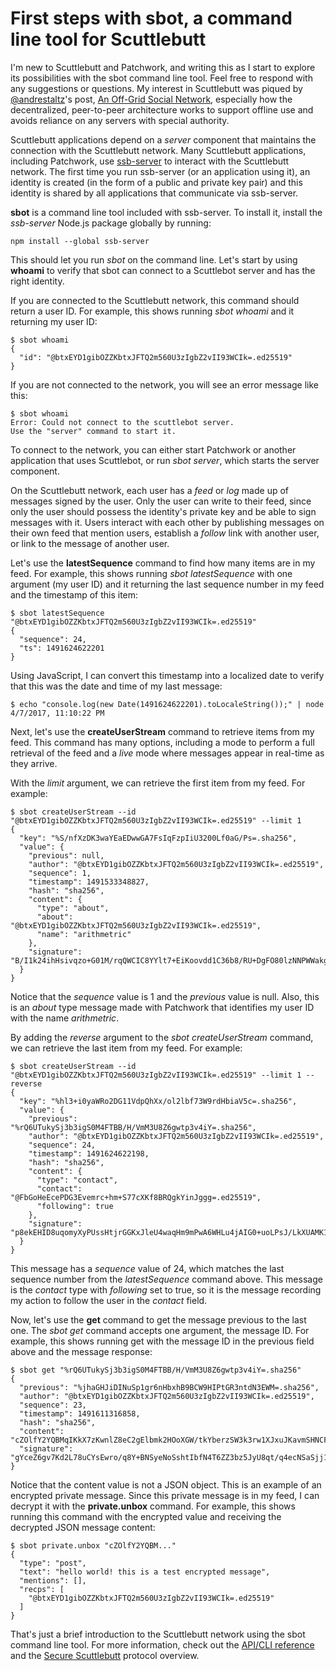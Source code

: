 # First steps with sbot, a command line tool for Scuttlebutt

I'm new to Scuttlebutt and Patchwork, and writing this as I start to explore its possibilities with the sbot command line tool. Feel free to respond with any suggestions or questions. My interest in Scuttlebutt was piqued by [@andrestaltz](@QlCTpvY7p9ty2yOFrv1WU1AE88aoQc4Y7wYal7PFc+w=.ed25519)'s post, [An Off-Grid Social Network](https://staltz.com/an-off-grid-social-network.html), especially how the decentralized, peer-to-peer architecture works to support offline use and avoids reliance on any servers with special authority.

Scuttlebutt applications depend on a *server* component that maintains the connection with the Scuttlebutt network. Many Scuttlebutt applications, including Patchwork, use [ssb-server](https://github.com/ssbc/ssb-server) to interact with the Scuttlebutt network. The first time you run ssb-server (or an application using it), an identity is created (in the form of a public and private key pair) and this identity is shared by all applications that communicate via ssb-server.

**sbot** is a command line tool included with ssb-server. To install it, install the *ssb-server* Node.js package globally by running:

```
npm install --global ssb-server
```

This should let you run *sbot* on the command line. Let's start by using **whoami** to verify that sbot can connect to a Scuttlebot server and has the right identity.

If you are connected to the Scuttlebutt network, this command should return a user ID. For example, this shows running *sbot whoami* and it returning my user ID:

```
$ sbot whoami
{
  "id": "@btxEYD1gibOZZKbtxJFTQ2m560U3zIgbZ2vII93WCIk=.ed25519"
}
```

If you are not connected to the network, you will see an error message like this:

```
$ sbot whoami
Error: Could not connect to the scuttlebot server.
Use the "server" command to start it.
```

To connect to the network, you can either start Patchwork or another application that uses Scuttlebot, or run *sbot server*, which starts the server component.

On the Scuttlebutt network, each user has a *feed* or *log* made up of messages signed by the user. Only the user can write to their feed, since only the user should possess the identity's private key and be able to sign messages with it. Users interact with each other by publishing messages on their own feed that mention users, establish a *follow* link with another user, or link to the message of another user.

Let's use the **latestSequence** command to find how many items are in my feed. For example, this shows running *sbot latestSequence* with one argument (my user ID) and it returning the last sequence number in my feed and the timestamp of this item:

```
$ sbot latestSequence "@btxEYD1gibOZZKbtxJFTQ2m560U3zIgbZ2vII93WCIk=.ed25519"
{
  "sequence": 24,
  "ts": 1491624622201
}
```

Using JavaScript, I can convert this timestamp into a localized date to verify that this was the date and time of my last message:

```
$ echo "console.log(new Date(1491624622201).toLocaleString());" | node
4/7/2017, 11:10:22 PM
```

Next, let's use the **createUserStream** command to retrieve items from my feed. This command has many options, including a mode to perform a full retrieval of the feed and a *live* mode where messages appear in real-time as they arrive.

With the *limit* argument, we can retrieve the first item from my feed. For example:

```
$ sbot createUserStream --id "@btxEYD1gibOZZKbtxJFTQ2m560U3zIgbZ2vII93WCIk=.ed25519" --limit 1
{
  "key": "%S/nfXzDK3waYEaEDwwGA7FsIqFzpIiU3200Lf0aG/Ps=.sha256",
  "value": {
    "previous": null,
    "author": "@btxEYD1gibOZZKbtxJFTQ2m560U3zIgbZ2vII93WCIk=.ed25519",
    "sequence": 1,
    "timestamp": 1491533348827,
    "hash": "sha256",
    "content": {
      "type": "about",
      "about": "@btxEYD1gibOZZKbtxJFTQ2m560U3zIgbZ2vII93WCIk=.ed25519",
      "name": "arithmetric"
    },
    "signature": "B/I1k24ihHsivqzo+G01M/rqQWCIC8YYlt7+EiKoovdd1C36b8/RU+DgFO80lzNNPWWakgh9K+vY2hdslelMAQ==.sig.ed25519"
  }
}
```

Notice that the *sequence* value is 1 and the *previous* value is null. Also, this is an *about* type message made with Patchwork that identifies my user ID with the name *arithmetric*.

By adding the *reverse* argument to the *sbot createUserStream* command, we can retrieve the last item from my feed. For example:

```
$ sbot createUserStream --id "@btxEYD1gibOZZKbtxJFTQ2m560U3zIgbZ2vII93WCIk=.ed25519" --limit 1 --reverse
{
  "key": "%hl3+i0yaWRo2DG11VdpQhXx/ol2lbf73W9rdHbiaV5c=.sha256",
  "value": {
    "previous": "%rQ6UTukySj3b3igS0M4FTBB/H/VmM3U8Z6gwtp3v4iY=.sha256",
    "author": "@btxEYD1gibOZZKbtxJFTQ2m560U3zIgbZ2vII93WCIk=.ed25519",
    "sequence": 24,
    "timestamp": 1491624622198,
    "hash": "sha256",
    "content": {
      "type": "contact",
      "contact": "@FbGoHeEcePDG3Evemrc+hm+S77cXKf8BRQgkYinJggg=.ed25519",
      "following": true
    },
    "signature": "p8ekEHID8uqomyXyPUssHtjrGGKxJleU4waqHm9mPwA6WHLu4jAIG0+uoLPsJ/LkXUAMK1Jub9qC33ib6btpCQ==.sig.ed25519"
  }
}
```

This message has a *sequence* value of 24, which matches the last sequence number from the *latestSequence* command above. This message is the *contact* type with *following* set to true, so it is the message recording my action to follow the user in the *contact* field.

Now, let's use the **get** command to get the message previous to the last one. The *sbot get* command accepts one argument, the message ID. For example, this shows running get with the message ID in the previous field above and the message response:

```
$ sbot get "%rQ6UTukySj3b3igS0M4FTBB/H/VmM3U8Z6gwtp3v4iY=.sha256"
{
  "previous": "%jhaGHJiDINuSp1gr6nHbxhB9BCW9HIPtGR3ntdN3EWM=.sha256",
  "author": "@btxEYD1gibOZZKbtxJFTQ2m560U3zIgbZ2vII93WCIk=.ed25519",
  "sequence": 23,
  "timestamp": 1491611316858,
  "hash": "sha256",
  "content": "cZOlfY2YQBMqIKkX7zKwnlZ8eC2gElbmk2HOoXGW/tkYberzSW3k3rw1XJxuJKavmSHNCF9e4hWVCueIFa2ibFOxxkuEy13rYk1YGmWj4xgxx1Vv4hUuLIsdeRM50XH+7OTkAejkc2pu+4NYXZDbmuINX8djUrddjwq3VDUbk...",
  "signature": "gYceZ6gv7Kd2L78uCYsEwro/q8Y+BNSyeNoSshtIbfN4T6ZZ3bz5JyU8qt/q4ecNSaSjj1pxaGM+UQ9NOsdQDQ==.sig.ed25519"
}
```

Notice that the content value is not a JSON object. This is an example of an encrypted private message. Since this private message is in my feed, I can decrypt it with the **private.unbox** command. For example, this shows running this command with the encrypted value and receiving the decrypted JSON message content:

```
$ sbot private.unbox "cZOlfY2YQBM..."
{
  "type": "post",
  "text": "hello world! this is a test encrypted message",
  "mentions": [],
  "recps": [
    "@btxEYD1gibOZZKbtxJFTQ2m560U3zIgbZ2vII93WCIk=.ed25519"
  ]
}
```

That's just a brief introduction to the Scuttlebutt network using the sbot command line tool. For more information, check out the [API/CLI reference](https://ssbc.github.io/ssb-server/api.html) and the [Secure Scuttlebutt](https://ssbc.github.io/ssb-db/) protocol overview.
